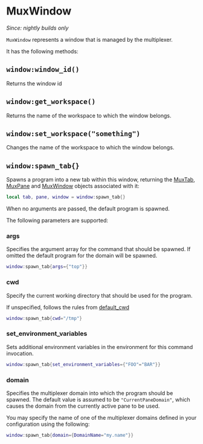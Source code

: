 # MuxWindow

*Since: nightly builds only*

`MuxWindow` represents a window that is managed by the multiplexer.

It has the following methods:

## `window:window_id()`

Returns the window id

## `window:get_workspace()`

Returns the name of the workspace to which the window belongs.

## `window:set_workspace("something")`

Changes the name of the workspace to which the window belongs.

## `window:spawn_tab{}`

Spawns a program into a new tab within this window, returning the
[MuxTab](MuxTab.md), [MuxPane](MuxPane.md) and
[MuxWindow](MuxWindow.md) objects associated with it:

```lua
local tab, pane, window = window:spawn_tab{}
```

When no arguments are passed, the default program is spawned.

The following parameters are supported:

### args

Specifies the argument array for the command that should be spawned.
If omitted the default program for the domain will be spawned.

```lua
window:spawn_tab{args={"top"}}
```

### cwd

Specify the current working directory that should be used for
the program.

If unspecified, follows the rules from [default_cwd](config/default_cwd.md)

```lua
window:spawn_tab{cwd="/tmp"}
```

### set_environment_variables

Sets additional environment variables in the environment for
this command invocation.

```lua
window:spawn_tab{set_environment_variables={"FOO"="BAR"}}
```

### domain

Specifies the multiplexer domain into which the program should
be spawned.  The default value is assumed to be `"CurrentPaneDomain"`,
which causes the domain from the currently active pane to be used.

You may specify the name of one of the multiplexer domains
defined in your configuration using the following:

```lua
window:spawn_tab{domain={DomainName="my.name"}}
```

